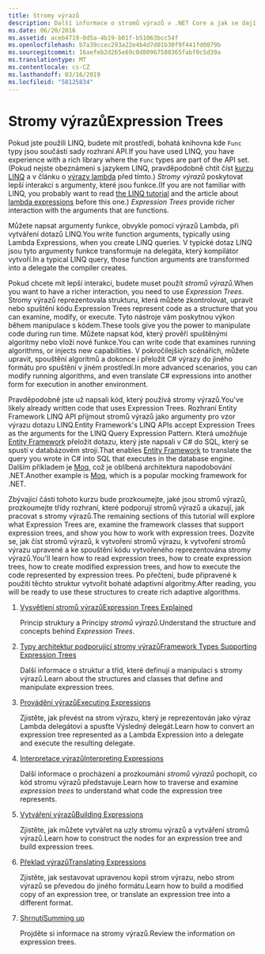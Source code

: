 ```yaml
---
title: Stromy výrazů
description: Další informace o stromů výrazů v .NET Core a jak se dají použít k reprezentaci kód jako struktury, které můžete zkontrolovat, upravit a spustit.
ms.date: 06/20/2016
ms.assetid: aceb4719-0d5a-4b19-b01f-b51063bcc54f
ms.openlocfilehash: b7a39ccec293a22e4b4d7d01b30f9f441fd0079b
ms.sourcegitcommit: 16aefeb2d265e69c0d80967580365fabf0c5d39a
ms.translationtype: MT
ms.contentlocale: cs-CZ
ms.lasthandoff: 03/16/2019
ms.locfileid: "58125834"
---
```

# <a name="expression-trees"></a><span data-ttu-id="b12e9-103">Stromy výrazů</span><span class="sxs-lookup"><span data-stu-id="b12e9-103">Expression Trees</span></span>

<span data-ttu-id="b12e9-104">Pokud jste použili LINQ, budete mít prostředí, bohatá knihovna kde `Func` typy jsou součástí sady rozhraní API.</span><span class="sxs-lookup"><span data-stu-id="b12e9-104">If you have used LINQ, you have experience with a rich library where the `Func` types are part of the API set.</span></span> <span data-ttu-id="b12e9-105">(Pokud nejste obeznámeni s jazykem LINQ, pravděpodobně chtít číst [kurzu LINQ](linq/index.md) a v článku o [výrazy lambda](./programming-guide/statements-expressions-operators/lambda-expressions.md) před tímto.) *Stromy výrazů* poskytovat lepší interakci s argumenty, které jsou funkce.</span><span class="sxs-lookup"><span data-stu-id="b12e9-105">(If you are not familiar with LINQ, you probably want to read [the LINQ tutorial](linq/index.md) and the article about [lambda expressions](./programming-guide/statements-expressions-operators/lambda-expressions.md) before this one.) *Expression Trees* provide richer interaction with the arguments that are functions.</span></span>

<span data-ttu-id="b12e9-106">Můžete napsat argumenty funkce, obvykle pomocí výrazů Lambda, při vytváření dotazů LINQ.</span><span class="sxs-lookup"><span data-stu-id="b12e9-106">You write function arguments, typically using Lambda Expressions, when you create LINQ queries.</span></span> <span data-ttu-id="b12e9-107">V typické dotaz LINQ jsou tyto argumenty funkce transformuje na delegáta, který kompilátor vytvoří.</span><span class="sxs-lookup"><span data-stu-id="b12e9-107">In a typical LINQ query, those function arguments are transformed into a delegate the compiler creates.</span></span> 

<span data-ttu-id="b12e9-108">Pokud chcete mít lepší interakci, budete muset použít *stromů výrazů*.</span><span class="sxs-lookup"><span data-stu-id="b12e9-108">When you want to have a richer interaction, you need to use *Expression Trees*.</span></span>
<span data-ttu-id="b12e9-109">Stromy výrazů reprezentovala strukturu, která můžete zkontrolovat, upravit nebo spuštění kódu.</span><span class="sxs-lookup"><span data-stu-id="b12e9-109">Expression Trees represent code as a structure that you can examine, modify, or execute.</span></span> <span data-ttu-id="b12e9-110">Tyto nástroje vám poskytnou výkon během manipulace s kódem.</span><span class="sxs-lookup"><span data-stu-id="b12e9-110">These tools give you the power to manipulate code during run time.</span></span> <span data-ttu-id="b12e9-111">Můžete napsat kód, který prověří spuštěnými algoritmy nebo vloží nové funkce.</span><span class="sxs-lookup"><span data-stu-id="b12e9-111">You can write code that examines running algorithms, or injects new capabilities.</span></span> <span data-ttu-id="b12e9-112">V pokročilejších scénářích, můžete upravit, spouštění algoritmů a dokonce i přeložit C# výrazy do jiného formátu pro spuštění v jiném prostředí.</span><span class="sxs-lookup"><span data-stu-id="b12e9-112">In more advanced scenarios, you can modify running algorithms, and even translate C# expressions into another form for execution in another environment.</span></span>

<span data-ttu-id="b12e9-113">Pravděpodobně jste už napsali kód, který používá stromy výrazů.</span><span class="sxs-lookup"><span data-stu-id="b12e9-113">You've likely already written code that uses Expression Trees.</span></span> <span data-ttu-id="b12e9-114">Rozhraní Entity Framework LINQ API přijmout stromů výrazů jako argumenty pro vzor výrazu dotazu LINQ.</span><span class="sxs-lookup"><span data-stu-id="b12e9-114">Entity Framework's LINQ APIs accept Expression Trees as the arguments for the LINQ Query Expression Pattern.</span></span>
<span data-ttu-id="b12e9-115">Která umožňuje [Entity Framework](/ef/) přeložit dotazu, který jste napsali v C# do SQL, který se spustí v databázovém stroji.</span><span class="sxs-lookup"><span data-stu-id="b12e9-115">That enables [Entity Framework](/ef/) to translate the query you wrote in C# into SQL that executes in the database engine.</span></span> <span data-ttu-id="b12e9-116">Dalším příkladem je [Moq](https://github.com/Moq/moq), což je oblíbená architektura napodobování .NET.</span><span class="sxs-lookup"><span data-stu-id="b12e9-116">Another example is [Moq](https://github.com/Moq/moq), which is a popular mocking framework for .NET.</span></span>

<span data-ttu-id="b12e9-117">Zbývající části tohoto kurzu bude prozkoumejte, jaké jsou stromů výrazů, prozkoumejte třídy rozhraní, které podporují stromů výrazů a ukazují, jak pracovat s stromy výrazů.</span><span class="sxs-lookup"><span data-stu-id="b12e9-117">The remaining sections of this tutorial will explore what Expression Trees are, examine the framework classes that support expression trees, and show you how to work with expression trees.</span></span> <span data-ttu-id="b12e9-118">Dozvíte se, jak číst stromů výrazů, k vytvoření stromů výrazu, k vytvoření stromů výrazu upravené a ke spouštění kódu vytvořeného reprezentována stromy výrazů.</span><span class="sxs-lookup"><span data-stu-id="b12e9-118">You'll learn how to read expression trees, how to create expression trees, how to create modified expression trees, and how to execute the code represented by expression trees.</span></span> <span data-ttu-id="b12e9-119">Po přečtení, bude připravené k použití těchto struktur vytvořit bohaté adaptivní algoritmy.</span><span class="sxs-lookup"><span data-stu-id="b12e9-119">After reading, you will be ready to use these structures to create rich adaptive algorithms.</span></span>

1. [<span data-ttu-id="b12e9-120">Vysvětlení stromů výrazů</span><span class="sxs-lookup"><span data-stu-id="b12e9-120">Expression Trees Explained</span></span>](expression-trees-explained.md)

    <span data-ttu-id="b12e9-121">Princip struktury a Principy *stromů výrazů*.</span><span class="sxs-lookup"><span data-stu-id="b12e9-121">Understand the structure and concepts behind *Expression Trees*.</span></span>
    
2. [<span data-ttu-id="b12e9-122">Typy architektur podporující stromy výrazů</span><span class="sxs-lookup"><span data-stu-id="b12e9-122">Framework Types Supporting Expression Trees</span></span>](expression-classes.md)
    
    <span data-ttu-id="b12e9-123">Další informace o struktur a tříd, které definují a manipulaci s stromy výrazů.</span><span class="sxs-lookup"><span data-stu-id="b12e9-123">Learn about the structures and classes that define and manipulate expression trees.</span></span>
    
3. [<span data-ttu-id="b12e9-124">Provádění výrazů</span><span class="sxs-lookup"><span data-stu-id="b12e9-124">Executing Expressions</span></span>](expression-trees-execution.md)

    <span data-ttu-id="b12e9-125">Zjistěte, jak převést na strom výrazu, který je reprezentován jako výraz Lambda delegátovi a spusťte Výsledný delegát.</span><span class="sxs-lookup"><span data-stu-id="b12e9-125">Learn how to convert an expression tree represented as a Lambda Expression into a delegate and execute the resulting delegate.</span></span>

4. [<span data-ttu-id="b12e9-126">Interpretace výrazů</span><span class="sxs-lookup"><span data-stu-id="b12e9-126">Interpreting Expressions</span></span>](expression-trees-interpreting.md)

    <span data-ttu-id="b12e9-127">Další informace o procházení a prozkoumání *stromů výrazů* pochopit, co kód stromu výrazů představuje.</span><span class="sxs-lookup"><span data-stu-id="b12e9-127">Learn how to traverse and examine *expression trees* to understand what code the expression tree represents.</span></span>

5. [<span data-ttu-id="b12e9-128">Vytváření výrazů</span><span class="sxs-lookup"><span data-stu-id="b12e9-128">Building Expressions</span></span>](expression-trees-building.md)

    <span data-ttu-id="b12e9-129">Zjistěte, jak můžete vytvářet na uzly stromu výrazů a vytváření stromů výrazů.</span><span class="sxs-lookup"><span data-stu-id="b12e9-129">Learn how to construct the nodes for an expression tree and build expression trees.</span></span>

6. [<span data-ttu-id="b12e9-130">Překlad výrazů</span><span class="sxs-lookup"><span data-stu-id="b12e9-130">Translating Expressions</span></span>](expression-trees-translating.md)

    <span data-ttu-id="b12e9-131">Zjistěte, jak sestavovat upravenou kopii strom výrazu, nebo strom výrazů se převedou do jiného formátu.</span><span class="sxs-lookup"><span data-stu-id="b12e9-131">Learn how to build a modified copy of an expression tree, or translate an expression tree into a different format.</span></span>

7. [<span data-ttu-id="b12e9-132">Shrnutí</span><span class="sxs-lookup"><span data-stu-id="b12e9-132">Summing up</span></span>](expression-trees-summary.md)

    <span data-ttu-id="b12e9-133">Projděte si informace na stromy výrazů.</span><span class="sxs-lookup"><span data-stu-id="b12e9-133">Review the information on expression trees.</span></span>
    
